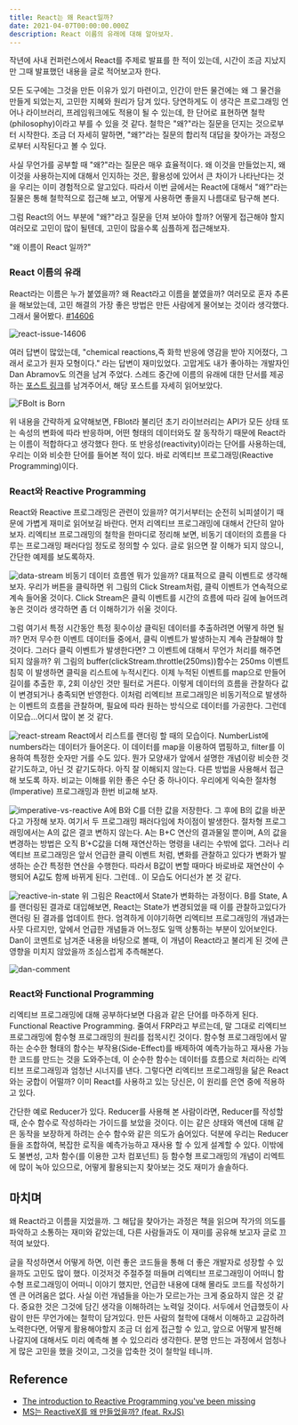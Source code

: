 ```yaml
---
title: React는 왜 React일까?
date: 2021-04-07T00:00:00.000Z
description: React 이름의 유래에 대해 알아보자.
---
```


작년에 사내 컨퍼런스에서 React를 주제로 발표를 한 적이 있는데, 시간이 조금 지났지만 그때 발표했던 내용을 글로 적어보고자 한다.

모든 도구에는 그것을 만든 이유가 있기 마련이고, 인간이 만든 물건에는 왜 그 물건을 만들게 되었는지, 고민한 지혜와 원리가 담겨 있다.
당연하게도 이 생각은 프로그래밍 언어나 라이브러리, 프레임워크에도 적용이 될 수 있는데, 한 단어로 표현하면 철학(philosophy)이라고 부를 수 있을 것 같다.
철학은 "왜?"라는 질문을 던지는 것으로부터 시작한다. 조금 더 자세히 말하면, "왜?"라는 질문의 합리적 대답을 찾아가는 과정으로부터 시작된다고 볼 수 있다.

사실 무언가를 공부할 때 "왜?"라는 질문은 매우 효율적이다. 왜 이것을 만들었는지, 왜 이것을 사용하는지에 대해서 인지하는 것은, 활용성에 있어서 큰 차이가 나타난다는 것을 우리는 이미 경험적으로 알고있다.
따라서 이번 글에서는 React에 대해서 "왜?"라는 질물은 통해 철학적으로 접근해 보고, 어떻게 사용하면 좋을지 나름대로 탐구해 본다.

그럼 React의 어느 부분에 "왜?"라고 질문을 던져 보아야 할까? 어떻게 접근해야 할지 여러모로 고민이 많이 될텐데, 고민이 많을수록 심플하게 접근해보자.

"왜 이름이 React 일까?"

### React 이름의 유래

React라는 이름은 누가 붙였을까? 왜 React라고 이름을 붙였을까? 여러모로 혼자 추론을 해보았는데, 고민 해결의 가장 좋은 방법은 만든 사람에게 물어보는 것이라
생각했다. 그래서 물어봤다. [#14606](https://github.com/facebook/react/issues/14606)

![react-issue-14606](./image01.png)

여러 답변이 많았는데, "chemical reactions,즉 화학 반응에 영감을 받아 지어졌다, 그래서 로고가 원자 모형이다." 라는 답변이 재미있었다.
고맙게도 내가 좋아하는 개발자인 Dan Abramov도 의견을 남겨 주었다. 스레드 중간에 이름의 유래에 대한
단서를 제공하는 [포스트 링크](https://reactjs.org/blog/2016/09/28/our-first-50000-stars.html#fbolt-is-born)를 남겨주어서, 해당 포스트를 자세히 읽어보았다.

![FBolt is Born](./image02.png)

위 내용을 간략하게 요약해보면, FBlot라 불리던 초기 라이브러리는 API가 모든 상태 또는 속성의 변화에 따라 반응하며, 어떤 형태의 데이터와도 잘 동작하기 때문에 React라는 이름이 적합하다고 생각했다 한다.
또 반응성(reactivity)이라는 단어를 사용하는데, 우리는 이와 비슷한 단어를 들어본 적이 있다. 바로 리엑티브 프로그래밍(Reactive Programming)이다.

### React와 Reactive Programming

React와 Reactive 프로그래밍은 관련이 있을까? 여기서부터는 순전히 뇌피셜이기 때문에 가볍게 재미로 읽어보길 바란다. 먼저 리엑티브 프로그래밍에 대해서 간단히 알아보자.
리엑티브 프로그래밍의 철학을 한마디로 정리해 보면, 비동기 데이터의 흐름을 다루는 프로그래밍 패러다임 정도로 정의할 수 있다. 글로 읽으면 잘 이해가 되지 않으니, 간단한 예제를 보도록하자.

![data-stream](./image03.png)
비동기 데이터 흐름엔 뭐가 있을까? 대표적으로 클릭 이벤트로 생각해보자. 우리가 버튼을 클릭하면 위 그림의 Click Stream처럼, 클릭 이벤트가 연속적으로 계속 들어올 것이다.
Click Stream은 클릭 이벤트를 시간의 흐름에 따라 길에 늘어뜨려 놓은 것이라 생각하면 좀 더 이해하기가 쉬울 것이다.


그럼 여기서 특정 시간동안 특정 횟수이상 클릭된 데이터를 추출하려면 어떻게 하면 될까? 먼저 무수한 이벤트 데이터들 중에서, 클릭 이벤트가 발생하는지 계속 관찰해야 할 것이다.
그러다 클릭 이벤트가 발생한다면? 그 이벤트에 대해서 무언가 처리를 해주면 되지 않을까?
위 그림의 buffer(clickStream.throttle(250ms))함수는 250ms 이벤트 침묵 이 발생하면 클릭을 리스트에 누적시킨다. 이제 누적된 이벤트를 map으로 만들어 길이를 추출한 후, 2회 이상인 것만 필터로 거른다.
이렇게 데이터의 흐름을 관찰하다 값이 변경되거나 충족되면 반영한다. 이처럼 리엑티브 프로그래밍은 비동기적으로 발생하는 이벤트의 흐름을 관찰하며, 필요에 따라 원하는 방식으로 데이터를 가공한다.
그런데 이모습...어디서 많이 본 것 같다.

![react-stream](./image04.png)
React에서 리스트를 랜더링 할 때의 모습이다. NumberList에 numbers라는 데이터가 들어온다. 이 데이터를 map을 이용하여 맵핑하고, filter를 이용하여 특정한 숫자만 거를 수도 있다.
뭔가 모양새가 앞에서 설명한 개념이랑 비슷한 것 같기도하고, 아닌 것 같기도하다. 아직 잘 이해되지 않는다. 
다른 방법을 사용해서 접근해 보도록 하자. 비교는 이해를 위한 좋은 수단 중 하나이다. 우리에게 익숙한 절차형(Imperative) 프로그래밍과 한번 비교해 보자.

![imperative-vs-reactive](./image05.png)
A에 B와 C를 더한 값을 저장한다. 그 후에 B의 값을 바꾼다고 가정해 보자. 여기서 두 프로그래밍 패러다임에 차이점이 발생한다.
절차형 프로그래밍에서는 A의 값은 결코 변하지 않는다. A는 B+C 연산의 결과물일 뿐이며, A의 값을 변경하는 방법은 오직 B’+C값을 더해 재연산하는 명령을 내리는 수밖에 없다.
그러나 리엑티브 프로그래밍은 앞서 언급한 클릭 이벤트 처럼, 변화를 관찰하고 있다가 변화가 발생하는 순간 특정한 연산을 수행한다. 따라서 B값이 변할 때마다 바로바로 재연산이 수행되어 A값도 함께 바뀌게 된다.
그런데.. 이 모습도 어디선가 본 것 같다.

![reactive-in-state](./image06.png)
위 그림은 React에서 State가 변화하는 과정이다. B를 State, A를 랜더링된 결과로 대입해보면, React는 State가 변경되었을 때 이를 관찰하고있다가 랜더링 된 결과를 업데이트 한다. 엄격하게 이야기하면
리엑티브 프로그래밍의 개념과는 사뭇 다르지만, 앞에서 언급한 개념들과 어느정도 일맥 상통하는 부분이 있어보인다. Dan이 코멘트로 남겨준 내용을 바탕으로 볼때, 이 개념이 React라고 불리게 된 것에 큰 영향을 미치지 않았을까 조심스럽게 추측해본다.

![dan-comment](./image07.png)

### React와 Functional Programming
리엑티브 프로그래밍에 대해 공부하다보면 다음과 같은 단어를 마주하게 된다. Functional Reactive Programming. 줄여서 FRP라고 부르는데, 말 그대로 리엑티브 프로그래밍에 함수형 프로그래밍의 원리를 접목시킨 것이다.
함수형 프로그래밍에서 말하는 순수한 형태의 함수는 부작용(Side-Effect)를 배제하여 예측가능하고 재사용 가능한 코드를 만드는 것을 도와주는데, 이 순수한 함수는 데이터를 흐름으로 처리하는 리엑티브 프로그래밍과 엄청난 시너지를 낸다.
그렇다면 리엑티브 프로그래밍을 닮은 React와는 궁합이 어떨까? 이미 React를 사용하고 있는 당신은, 이 원리를 은연 중에 적용하고 있다.

간단한 예로 Reducer가 있다. Reducer를 사용해 본 사람이라면, Reducer를 작성할 때, 순수 함수로 작성하라는 가이드를 보았을 것이다. 
이는 같은 상태와 액션에 대해 같은 동작을 보장하게 하려는 순수 함수와 같은 의도가 숨어있다. 덕분에 우리는 Reducer들을 조합하여, 복잡한 로직을 예측가능하고 재사용 할 수 있게 설계할 수 있다.
이밖에도 불변성, 고차 함수(를 이용한 고차 컴포넌트) 등 함수형 프로그래밍의 개념이 리엑트에 많이 녹아 있으므로, 어떻게 활용되는지 찾아보는 것도 재미가 솔솔하다.

## 마치며
왜 React라고 이름을 지었을까. 그 해답을 찾아가는 과정은 책을 읽으며 작가의 의도를 파악하고 소통하는 재미와 같았는데, 다른 사람들과도 이 재미를 공유해 보고자 글로 끄적여 보았다.

글을 작성하면서 어떻게 하면, 이런 좋은 코드들을 통해 더 좋은 개발자로 성장할 수 있을까도 고민도 많이 했다.
이것저것 주절주절 떠들며 리엑티브 프로그래밍이 어떠니 함수형 프로그래밍이 어떠니 이야기 했지만, 언급한 내용에 대해 몰라도 코드를 작성하기엔 큰 어려움은 없다. 
사실 이런 개념들을 아는가 모르는가는 크게 중요하지 않은 것 같다.
중요한 것은 그것에 담긴 생각을 이해하려는 노력일 것이다. 서두에서 언급했듯이 사람이 만든 무언가에는 철학이 담겨있다.
만든 사람의 철학에 대해서 이해하고 교감하려 노력한다면, 어떻게 활용해야할지 조금 더 쉽게 접근할 수 있고, 앞으로 어떻게 발전해 나갈지에 대해서도 미리 예측해 볼 수 있으리라 생각한다.
분명 만드는 과정에서 엄청나게 많은 고민을 했을 것이고, 그것을 압축한 것이 철학일 테니까.

## Reference
- [The introduction to Reactive Programming you've been missing](https://gist.github.com/staltz/868e7e9bc2a7b8c1f754)
- [MS는 ReactiveX를 왜 만들었을까? (feat. RxJS)](https://huns.me/development/2051)